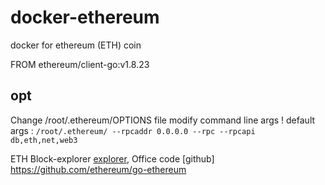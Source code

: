 # docker-ethereum
docker for ethereum (ETH) coin

FROM ethereum/client-go:v1.8.23

## opt
Change /root/.ethereum/OPTIONS file modify command line args !
default args : `/root/.ethereum/ --rpcaddr 0.0.0.0 --rpc --rpcapi db,eth,net,web3`

ETH Block-explorer [explorer](https://etherscan.io/), Office code [github] https://github.com/ethereum/go-ethereum
